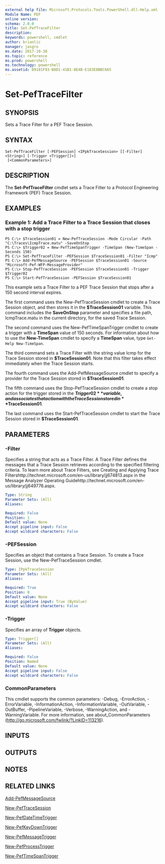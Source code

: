 ```yaml
---
external help file: Microsoft.Protocols.Tools.PowerShell.dll-Help.xml
Module Name: PEF
online version: 
schema: 2.0.0
title: Set-PefTraceFilter
description: 
keywords: powershell, cmdlet
author: brianlic
manager: jasgro
ms.date: 2017-10-30
ms.topic: reference
ms.prod: powershell
ms.technology: powershell
ms.assetid: D9101F93-B8D1-41B1-8E4B-E183E0BBC665
---
```


# Set-PefTraceFilter

## SYNOPSIS
Sets a Trace Filter for a PEF Trace Session.

## SYNTAX

```
Set-PefTraceFilter [-PEFSession] <IPpkTraceSession> [[-Filter] <String>] [-Trigger <Trigger[]>]
 [<CommonParameters>]
```

## DESCRIPTION
The **Set-PefTraceFilter** cmdlet sets a Trace Filter to a Protocol Engineering Framework (PEF) Trace Session.

## EXAMPLES

### Example 1: Add a Trace Filter to a Trace Session that closes with a stop trigger
```
PS C:\> $TraceSession01 = New-PefTraceSession -Mode Circular -Path "C:\Traces\IcmpTrace.matu" -SaveOnStop
PS C:\> $Trigger02 = New-PefTimeSpanTrigger -TimeSpan (New-TimeSpan -Seconds 150)
PS C:\> Set-PefTraceFilter -PEFSession $TraceSession01 -Filter "Icmp"
PS C:\> Add-PefMessageSource -PEFSession $TraceSession01 -Source "Microsoft-Pef-WFP-MessageProvider"
PS C:\> Stop-PefTraceSession -PEFSession $TraceSession01 -Trigger $Trigger02
PS C:\> Start-PefTraceSession -PEFSession $TraceSession01
```

This example sets a Trace Filter to a PEF Trace Session that stops after a 150 second interval expires.

The first command uses the New-PefTraceSession cmdlet to create a Trace Session object, and then stores it in the **$TraceSession01** variable.
This command includes the **SaveOnStop** parameter and specifies a file path, IcmpTrace.matu in the current directory, for the saved Trace Session.

The second command uses the New-PefTimeSpanTrigger cmdlet to create a trigger with a **TimeSpan** value of 150 seconds.
For information about how to use the **New-TimeSpan** cmdlet to specify a **TimeSpan** value, type `Get-Help New-TimeSpan`.

The third command sets a Trace Filter with the string value Icmp for the Trace Session stored in **$TraceSession01**.
Note that this filter takes effect immediately when the Trace Session starts.

The fourth command uses the Add-PefMessageSource cmdlet to specify a provider for the Trace Session stored in **$TraceSession01**.

The fifth command uses the Stop-PefTraceSession cmdlet to create a stop action for the trigger stored in the **$Trigger02** variable, and associates that action with the Trace Session stored in **$TraceSession01**.

The last command uses the Start-PefTraceSession cmdlet to start the Trace Session stored in **$TraceSession01**.

## PARAMETERS

### -Filter
Specifies a string that acts as a Trace Filter.
A Trace Filter defines the messages that a Trace Session retrieves according to the specified filtering criteria.
To learn more about Trace Filters, see Creating and Applying Trace Filtershttp://technet.microsoft.com/en-us/library/jj674813.aspx in the Message Analyzer Operating Guidehttp://technet.microsoft.com/en-us/library/jj649776.aspx.

```yaml
Type: String
Parameter Sets: (All)
Aliases: 

Required: False
Position: 1
Default value: None
Accept pipeline input: False
Accept wildcard characters: False
```

### -PEFSession
Specifies an object that contains a Trace Session.
To create a Trace Session, use the New-PefTraceSession cmdlet.

```yaml
Type: IPpkTraceSession
Parameter Sets: (All)
Aliases: 

Required: True
Position: 0
Default value: None
Accept pipeline input: True (ByValue)
Accept wildcard characters: False
```

### -Trigger
Specifies an array of **Trigger** objects.

```yaml
Type: Trigger[]
Parameter Sets: (All)
Aliases: 

Required: False
Position: Named
Default value: None
Accept pipeline input: False
Accept wildcard characters: False
```

### CommonParameters
This cmdlet supports the common parameters: -Debug, -ErrorAction, -ErrorVariable, -InformationAction, -InformationVariable, -OutVariable, -OutBuffer, -PipelineVariable, -Verbose, -WarningAction, and -WarningVariable. For more information, see about_CommonParameters (http://go.microsoft.com/fwlink/?LinkID=113216).

## INPUTS

## OUTPUTS

## NOTES

## RELATED LINKS

[Add-PefMessageSource](./Add-PefMessageSource.md)

[New-PefTraceSession](./New-PefTraceSession.md)

[New-PefDateTimeTrigger](./New-PefDateTimeTrigger.md)

[New-PefKeyDownTrigger](./New-PefKeyDownTrigger.md)

[New-PefMessageTrigger](./New-PefMessageTrigger.md)

[New-PefProcessTrigger](./New-PefProcessTrigger.md)

[New-PefTimeSpanTrigger](./New-PefTimeSpanTrigger.md)

